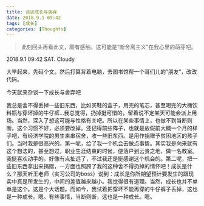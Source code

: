 ```yaml
---
title: 谈谈成长与舍弃
date: 2018.9.1 09:42
tags: [成长]
categories: [Thoughts]
---
```


> 此刻回头再看此文，颇有感触。这可能是“断舍离主义”在我心里的萌芽吧。

2018.9.1 09:42 SAT. Cloudy

大早起来，先码个文。然后打算背着电脑，去图书馆帮一个哥们儿的”朋友”，改改代码。

今天就来杂谈一下成长与舍弃吧

我总是舍不得丢掉一些旧东西，比如买鞋的盒子，用完的笔芯，甚至喝完的大桶饮料瓶与穿坏掉的牛仔裤…我总觉得，扔掉挺可惜的，留着说不定某天可能会派上用场。当然，深入了想这可能与性格有关吧。所以在某些事情上，也做不到当断则断。这个习惯不好，必须要改掉。还记得前些阵子，也就是放假前大概一个月的样子吧，有经济学院的男生来串宿舍，收一些旧东西。是用作捐赠予贫困地区的孩子们。当时我是很高兴的。第一呢，给了我一个机会去做点事情。其实我是向来就有这个想法的，甚至想过，职业生涯结束的时候，便落户到云贵之地，做一名教室。我挺喜欢动手的。好像有点扯远了，不过我还是挺感谢这个机会的。第二呢，把一些旧东西拿出来捐赠，一方面也照顾了我的这种舍不得扔掉的情怀吧！成长是什么？那天听王老师（实习公司的boss）说到：成长是你所期望预计要发生的跟现实中真是所发生的，中间的差值越来越小。我觉得很有道理。当然，成长也并不单单是这个。这是个大话题。而如今，我试着把穿坏不能再穿的牛仔裤子丢掉，这也是一种成长。嗯。有些事情，当断则断，这也是一种成长。嗯。